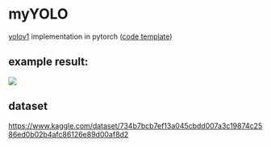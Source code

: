 # myYOLO
[yolov1](https://arxiv.org/pdf/1506.02640.pdf) implementation in pytorch ([code template](https://github.com/aladdinpersson/Machine-Learning-Collection/tree/master/ML/Pytorch/object_detection/YOLO))

## example result:
![](https://github.com/jl749/myYOLO/blob/master/output_example.png)


## dataset
https://www.kaggle.com/dataset/734b7bcb7ef13a045cbdd007a3c19874c2586ed0b02b4afc86126e89d00af8d2
